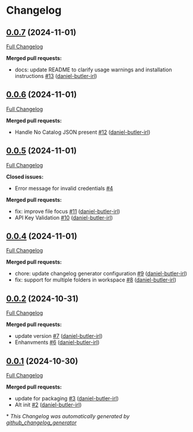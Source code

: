 # Changelog

## [0.0.7](https://github.com/daniel-butler-irl/VS_Code_Catalog_Json_Editor/tree/0.0.7) (2024-11-01)

[Full Changelog](https://github.com/daniel-butler-irl/VS_Code_Catalog_Json_Editor/compare/0.0.6...0.0.7)

**Merged pull requests:**

- docs: update README to clarify usage warnings and installation instructions [\#13](https://github.com/daniel-butler-irl/VS_Code_Catalog_Json_Editor/pull/13) ([daniel-butler-irl](https://github.com/daniel-butler-irl))

## [0.0.6](https://github.com/daniel-butler-irl/VS_Code_Catalog_Json_Editor/tree/0.0.6) (2024-11-01)

[Full Changelog](https://github.com/daniel-butler-irl/VS_Code_Catalog_Json_Editor/compare/0.0.5...0.0.6)

**Merged pull requests:**

- Handle No Catalog JSON present [\#12](https://github.com/daniel-butler-irl/VS_Code_Catalog_Json_Editor/pull/12) ([daniel-butler-irl](https://github.com/daniel-butler-irl))

## [0.0.5](https://github.com/daniel-butler-irl/VS_Code_Catalog_Json_Editor/tree/0.0.5) (2024-11-01)

[Full Changelog](https://github.com/daniel-butler-irl/VS_Code_Catalog_Json_Editor/compare/0.0.4...0.0.5)

**Closed issues:**

- Error message for invalid credentials [\#4](https://github.com/daniel-butler-irl/VS_Code_Catalog_Json_Editor/issues/4)

**Merged pull requests:**

- fix: improve file focus [\#11](https://github.com/daniel-butler-irl/VS_Code_Catalog_Json_Editor/pull/11) ([daniel-butler-irl](https://github.com/daniel-butler-irl))
- API Key Validation [\#10](https://github.com/daniel-butler-irl/VS_Code_Catalog_Json_Editor/pull/10) ([daniel-butler-irl](https://github.com/daniel-butler-irl))

## [0.0.4](https://github.com/daniel-butler-irl/VS_Code_Catalog_Json_Editor/tree/0.0.4) (2024-11-01)

[Full Changelog](https://github.com/daniel-butler-irl/VS_Code_Catalog_Json_Editor/compare/0.0.2...0.0.4)

**Merged pull requests:**

- chore: update changelog generator configuration [\#9](https://github.com/daniel-butler-irl/VS_Code_Catalog_Json_Editor/pull/9) ([daniel-butler-irl](https://github.com/daniel-butler-irl))
- fix: support for multiple folders in workspace [\#8](https://github.com/daniel-butler-irl/VS_Code_Catalog_Json_Editor/pull/8) ([daniel-butler-irl](https://github.com/daniel-butler-irl))

## [0.0.2](https://github.com/daniel-butler-irl/VS_Code_Catalog_Json_Editor/tree/0.0.2) (2024-10-31)

[Full Changelog](https://github.com/daniel-butler-irl/VS_Code_Catalog_Json_Editor/compare/0.0.1...0.0.2)

**Merged pull requests:**

- update version [\#7](https://github.com/daniel-butler-irl/VS_Code_Catalog_Json_Editor/pull/7) ([daniel-butler-irl](https://github.com/daniel-butler-irl))
- Enhanvments [\#6](https://github.com/daniel-butler-irl/VS_Code_Catalog_Json_Editor/pull/6) ([daniel-butler-irl](https://github.com/daniel-butler-irl))

## [0.0.1](https://github.com/daniel-butler-irl/VS_Code_Catalog_Json_Editor/tree/0.0.1) (2024-10-30)

[Full Changelog](https://github.com/daniel-butler-irl/VS_Code_Catalog_Json_Editor/compare/869402afec523e8b38f900e7b5e100ac9cdecd06...0.0.1)

**Merged pull requests:**

- update for packaging [\#3](https://github.com/daniel-butler-irl/VS_Code_Catalog_Json_Editor/pull/3) ([daniel-butler-irl](https://github.com/daniel-butler-irl))
- Alt init [\#2](https://github.com/daniel-butler-irl/VS_Code_Catalog_Json_Editor/pull/2) ([daniel-butler-irl](https://github.com/daniel-butler-irl))



\* *This Changelog was automatically generated by [github_changelog_generator](https://github.com/github-changelog-generator/github-changelog-generator)*
